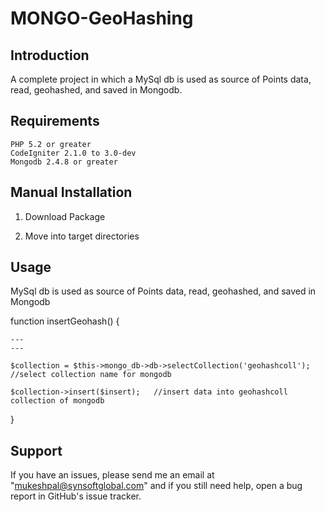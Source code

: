 MONGO-GeoHashing
================

Introduction 
-------------------------------------------------------------
A complete project in which a MySql db is used as source of Points data, read, geohashed, and saved in Mongodb.

Requirements
-------------------------------------------------------------
    PHP 5.2 or greater
    CodeIgniter 2.1.0 to 3.0-dev
	Mongodb 2.4.8 or greater
	
Manual Installation
-------------------------------------------------------------

1) Download Package
   
2) Move into target directories

Usage
-------------------------------------------------------------
MySql db is used as source of Points data, read, geohashed, and saved in Mongodb

function insertGeohash() {
	
	---
	---

	$collection = $this->mongo_db->db->selectCollection('geohashcoll'); //select collection name for mongodb

	$collection->insert($insert);	//insert data into geohashcoll collection of mongodb

		
}	

Support
-------------------------------------------------------------

If you have an issues, please send me an email at "mukeshpal@synsoftglobal.com" and if you still need help, open a bug report in GitHub's issue tracker.
